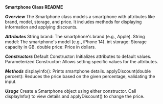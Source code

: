 **Smartphone Class README**

***Overview***
The Smartphone class models a smartphone with attributes like brand, model, storage, and price. It includes methods for displaying information and applying discounts.

***Attributes***
String brand: The smartphone's brand (e.g., Apple).
String model: The smartphone's model (e.g., iPhone 14).
int storage: Storage capacity in GB.
double price: Price in dollars.

***Constructors***
Default Constructor: Initializes attributes to default values.
Parameterized Constructor: Allows setting specific values for the attributes.

***Methods***
displayInfo(): Prints smartphone details.
applyDiscount(double percent): Reduces the price based on the given percentage, validating the input.

***Usage***
Create a Smartphone object using either constructor. Call displayInfo() to view details and applyDiscount() to change the price.
